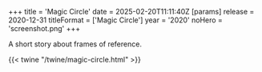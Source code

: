+++
title = 'Magic Circle'
date = 2025-02-20T11:11:40Z
[params]
    release = 2020-12-31
    titleFormat = ['Magic Circle']
    year = '2020'
    noHero = 'screenshot.png'
+++

A short story about frames of reference.

{{< twine "/twine/magic-circle.html" >}}
